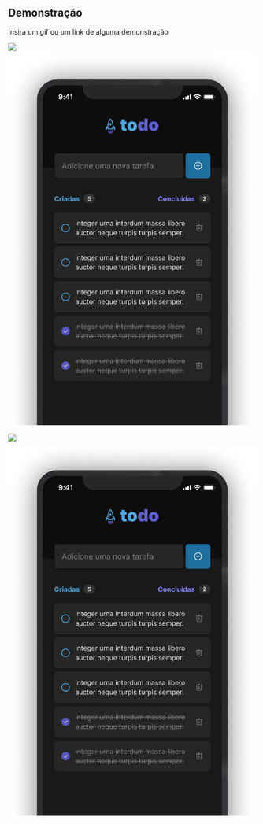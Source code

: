 ## Demonstração

Insira um gif ou um link de alguma demonstração

<img src="https://github.com/ThiagoBarbosa05/todo-app-react-native/blob/main/github/demo.gif" />

<img src="https://github.com/ThiagoBarbosa05/todo-app-react-native/blob/main/github/todo.png" />

![](https://github.com/ThiagoBarbosa05/todo-app-react-native/blob/main/github/demo.gif) ![](https://github.com/ThiagoBarbosa05/todo-app-react-native/blob/main/github/todo.png)
